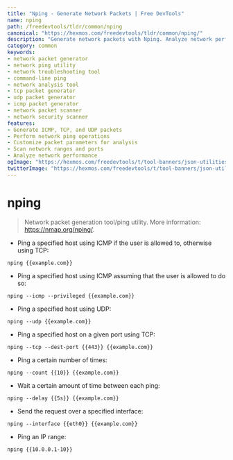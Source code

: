 ```yaml
---
title: "Nping - Generate Network Packets | Free DevTools"
name: nping
path: /freedevtools/tldr/common/nping
canonical: "https://hexmos.com/freedevtools/tldr/common/nping/"
description: "Generate network packets with Nping. Analyze network performance and troubleshoot connectivity issues. Free online tool, no registration required."
category: common
keywords:
- network packet generator
- network ping utility
- network troubleshooting tool
- command-line ping
- network analysis tool
- tcp packet generator
- udp packet generator
- icmp packet generator
- network packet scanner
- network security scanner
features:
- Generate ICMP, TCP, and UDP packets
- Perform network ping operations
- Customize packet parameters for analysis
- Scan network ranges and ports
- Analyze network performance
ogImage: "https://hexmos.com/freedevtools/t/tool-banners/json-utilities-banner.png"
twitterImage: "https://hexmos.com/freedevtools/t/tool-banners/json-utilities-banner.png"
---
```


# nping

> Network packet generation tool/ping utility.
> More information: <https://nmap.org/nping/>.

- Ping a specified host using ICMP if the user is allowed to, otherwise using TCP:

`nping {{example.com}}`

- Ping a specified host using ICMP assuming that the user is allowed to do so:

`nping --icmp --privileged {{example.com}}`

- Ping a specified host using UDP:

`nping --udp {{example.com}}`

- Ping a specified host on a given port using TCP:

`nping --tcp --dest-port {{443}} {{example.com}}`

- Ping a certain number of times:

`nping --count {{10}} {{example.com}}`

- Wait a certain amount of time between each ping:

`nping --delay {{5s}} {{example.com}}`

- Send the request over a specified interface:

`nping --interface {{eth0}} {{example.com}}`

- Ping an IP range:

`nping {{10.0.0.1-10}}`
